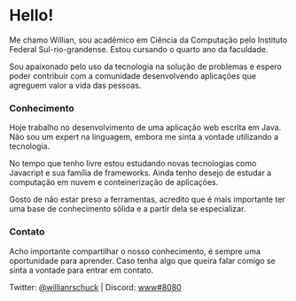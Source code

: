  # Hello!
 
 Me chamo Willian, sou acadêmico em Ciência da Computação pelo Instituto Federal Sul-rio-grandense. Estou cursando o quarto ano da faculdade.
 
 Sou apaixonado pelo uso da tecnologia na solução de problemas e espero poder contribuir com a comunidade desenvolvendo aplicações que agreguem valor a vida das pessoas.
 
 ### Conhecimento
 
 Hoje trabalho no desenvolvimento de uma aplicação web escrita em Java. Não sou um expert na linguagem, embora me sinta a vontade utilizando a tecnologia.
 
 No tempo que tenho livre estou estudando novas tecnologias como Javacript e sua família de frameworks. Ainda tenho desejo de estudar a computação em nuvem e conteinerização de aplicações.
 
 Gosto de não estar preso a ferramentas, acredito que é mais importante ter uma base de conhecimento sólida e a partir dela se especializar.
 
 ### Contato
 
 Acho importante compartilhar o nosso conhecimento, é sempre uma oportunidade para aprender.
 Caso tenha algo que queira falar comigo se sinta a vontade para entrar em contato.
 
 Twitter: [@willianrschuck](https://twitter.com/willianrschuck) | Discord: [www#8080](https://discord.com/users/297884730483933194)
 
 
